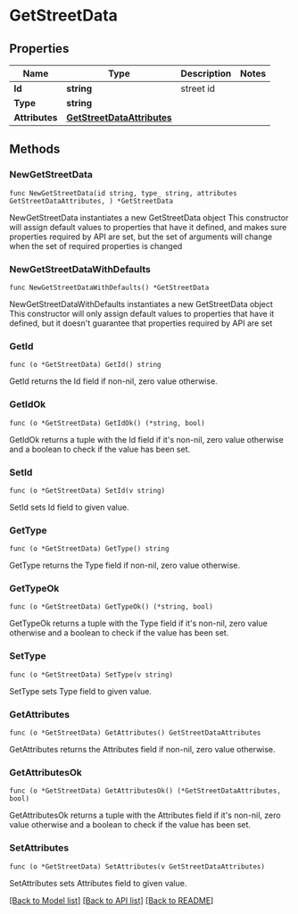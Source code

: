 # GetStreetData

## Properties

Name | Type | Description | Notes
------------ | ------------- | ------------- | -------------
**Id** | **string** | street id | 
**Type** | **string** |  | 
**Attributes** | [**GetStreetDataAttributes**](GetStreetDataAttributes.md) |  | 

## Methods

### NewGetStreetData

`func NewGetStreetData(id string, type_ string, attributes GetStreetDataAttributes, ) *GetStreetData`

NewGetStreetData instantiates a new GetStreetData object
This constructor will assign default values to properties that have it defined,
and makes sure properties required by API are set, but the set of arguments
will change when the set of required properties is changed

### NewGetStreetDataWithDefaults

`func NewGetStreetDataWithDefaults() *GetStreetData`

NewGetStreetDataWithDefaults instantiates a new GetStreetData object
This constructor will only assign default values to properties that have it defined,
but it doesn't guarantee that properties required by API are set

### GetId

`func (o *GetStreetData) GetId() string`

GetId returns the Id field if non-nil, zero value otherwise.

### GetIdOk

`func (o *GetStreetData) GetIdOk() (*string, bool)`

GetIdOk returns a tuple with the Id field if it's non-nil, zero value otherwise
and a boolean to check if the value has been set.

### SetId

`func (o *GetStreetData) SetId(v string)`

SetId sets Id field to given value.


### GetType

`func (o *GetStreetData) GetType() string`

GetType returns the Type field if non-nil, zero value otherwise.

### GetTypeOk

`func (o *GetStreetData) GetTypeOk() (*string, bool)`

GetTypeOk returns a tuple with the Type field if it's non-nil, zero value otherwise
and a boolean to check if the value has been set.

### SetType

`func (o *GetStreetData) SetType(v string)`

SetType sets Type field to given value.


### GetAttributes

`func (o *GetStreetData) GetAttributes() GetStreetDataAttributes`

GetAttributes returns the Attributes field if non-nil, zero value otherwise.

### GetAttributesOk

`func (o *GetStreetData) GetAttributesOk() (*GetStreetDataAttributes, bool)`

GetAttributesOk returns a tuple with the Attributes field if it's non-nil, zero value otherwise
and a boolean to check if the value has been set.

### SetAttributes

`func (o *GetStreetData) SetAttributes(v GetStreetDataAttributes)`

SetAttributes sets Attributes field to given value.



[[Back to Model list]](../README.md#documentation-for-models) [[Back to API list]](../README.md#documentation-for-api-endpoints) [[Back to README]](../README.md)


